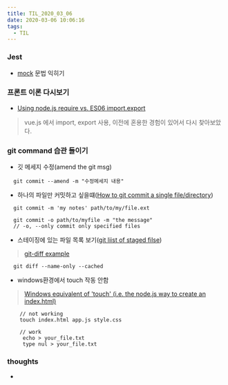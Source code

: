 ```yaml
---
title: TIL_2020_03_06
date: 2020-03-06 10:06:16
tags:
  - TIL
---
```


### Jest
- [mock](https:///www.daleseo.com/jest-fn-spy-on) 문법 익히기



### 프론트 이론 다시보기
- [Using node.js require vs. ES06 import.export](https://stackoverflow.com/questions/31354559/using-node-js-require-vs-es6-import-export)
> vue.js 에서 import, export 사용, 이전에 혼용한 경험이 있어서 다시 찾아보았다.


### git command 습관 들이기
- 깃 메세지 수정(amend the git msg)

```text
  git commit --amend -m "수정메세지 내용"
```

- 하나의 파일만 커밋하고 싶을떄([How to git commit a single file/directory](https://stackoverflow.com/questions/8795097/how-to-git-commit-a-single-file-directory))

```text
  git commit -m 'my notes' path/to/my/file.ext
  
  git commit -o path/to/myfile -m "the message"
  // -o, --only commit only specified files
```

- 스테이징에 있는 파일 목록 보기([git liist of staged filse](https://stackoverflow.com/questions/33610682/git-list-of-staged-files))
> [git-diff example](https://git-scm.com/docs/git-diff#_examples)


```text
  git diff --name-only --cached
```


- windows환경에서 touch 작동 안함
> [Windows equivalent of 'touch' (i.e. the node.js way to create an index.html)](https://stackoverflow.com/questions/30011267/windows-equivalent-of-touch-i-e-the-node-js-way-to-create-an-index-html)

```text
    // not working
    touch index.html app.js style.css
    
    // work
     echo > your_file.txt
     type nul > your_file.txt
```

### thoughts
-


